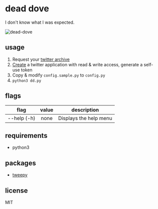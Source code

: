 # dead dove

I don't know what I was expected.

![dead-dove](http://i.imgur.com/PLTZJRh.gif)

## usage

1) Request your [twitter archive](https://twitter.com/settings/account)  
2) [Create](https://apps.twitter.com) a twitter application with read & write access, generate a self-use token  
3) Copy & modify `config.sample.py` to `config.py`  
4) `python3 dd.py`

## flags

| flag          | value         | description            |
| :-----------: | :-----------: | :---------:            | 
| --help (-h)   | none          | Displays the help menu |

## requirements

- python3

## packages

- [tweepy](http://tweepy.readthedocs.org/en/v3.3.0/getting_started.html)

## license

MIT
